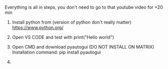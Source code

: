 Everything is all in steps, you don't need to go to that youtube video for +20 min

1.  Install python from (version of python don't really matter) https://www.python.org/

2.  Open VS CODE and test with print("Hello world") 

3.  Open CMD and download pyautogui (DO NOT INSTALL ON MATRIX)
    Installation command: pip install pyautogui 

4.  
